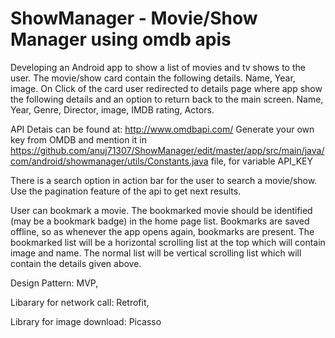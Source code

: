 # ShowManager - Movie/Show Manager using omdb apis 

Developing an Android app to show a list of movies and tv shows to the user. The movie/show card contain the following details.
Name, Year, image.
On Click of the card user redirected to details page where app  show the following details and an option to return back to the main screen.
Name, Year, Genre, Director, image, IMDB rating, Actors.

API Detais can be found at: http://www.omdbapi.com/
Generate your own key from OMDB and mention it in https://github.com/anuj71307/ShowManager/edit/master/app/src/main/java/com/android/showmanager/utils/Constants.java file, for variable API_KEY
 
There is a search option in action bar for the user to search a movie/show.
Use the pagination feature of the api to get next results.

User can bookmark a movie. The bookmarked movie should be identified (may be a bookmark badge) in the home page list. Bookmarks are saved offline, so as whenever the app opens again, bookmarks are present. 
The bookmarked list will be a horizontal scrolling list at the top which will contain image and name.
The normal list will be vertical scrolling list which will contain the details given above. 

Design Pattern: MVP, 

Libarary for network call: Retrofit, 

Library for image download: Picasso
